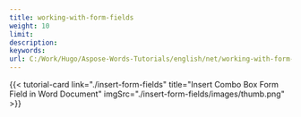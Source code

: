 ```yaml
---
title: working-with-form-fields
weight: 10
limit:
description:
keywords:
url: C:/Work/Hugo/Aspose-Words-Tutorials/english/net/working-with-form-fields
---
```

{{< tutorial-card link="./insert-form-fields" title="Insert Combo Box Form Field in Word Document" imgSrc="./insert-form-fields/images/thumb.png" >}}

